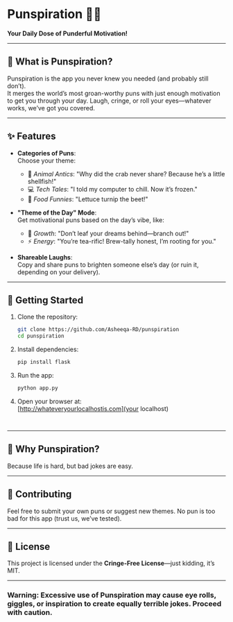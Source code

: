 # Punspiration 🎉🧠  
**Your Daily Dose of Punderful Motivation!**  
 
---
 
## 🤔 What is Punspiration?  
Punspiration is the app you never knew you needed (and probably still don’t).  
It merges the world’s most groan-worthy puns with just enough motivation to get you through your day. Laugh, cringe, or roll your eyes—whatever works, we’ve got you covered.
 
---
 
## ✨ Features  
- **Categories of Puns**:  
  Choose your theme:  
  - 🐾 *Animal Antics*: "Why did the crab never share? Because he’s a little shellfish!"  
  - 💻 *Tech Tales*: "I told my computer to chill. Now it’s frozen."  
  - 🥗 *Food Funnies*: "Lettuce turnip the beet!"  
 
- **"Theme of the Day" Mode**:  
  Get motivational puns based on the day’s vibe, like:  
  - 🌱 *Growth*: "Don’t leaf your dreams behind—branch out!"  
  - ⚡ *Energy*: "You’re tea-rific! Brew-tally honest, I’m rooting for you."  
 
- **Shareable Laughs**:  
  Copy and share puns to brighten someone else’s day (or ruin it, depending on your delivery).  
 
---
 
## 🚀 Getting Started  
 
1. Clone the repository:  
   ```bash
   git clone https://github.com/Asheeqa-RD/punspiration
   cd punspiration
   ```
 
2. Install dependencies:  
   ```bash
   pip install flask
   ```
 
3. Run the app:  
   ```bash
   python app.py

4. Open your browser at:  
   [http://whateveryourlocalhostis.com](your localhost)  
   ```
 
---
 
## 🤡 Why Punspiration?  
Because life is hard, but bad jokes are easy.  
 
---
 
## 🤝 Contributing  
Feel free to submit your own puns or suggest new themes. No pun is too bad for this app (trust us, we’ve tested).  
 
---
 
## 📜 License  
This project is licensed under the **Cringe-Free License**—just kidding, it’s MIT.  
 
---
 
### Warning: Excessive use of Punspiration may cause eye rolls, giggles, or inspiration to create equally terrible jokes. Proceed with caution.
